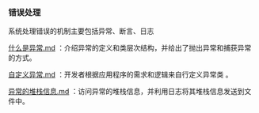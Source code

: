 ### 错误处理

系统处理错误的机制主要包括异常、断言、日志

 [什么是异常.md](什么是异常.md) ：介绍异常的定义和类层次结构，并给出了抛出异常和捕获异常的方式。

 [自定义异常.md](自定义异常.md) ：开发者根据应用程序的需求和逻辑来自行定义异常类 。

[异常的堆栈信息.md](异常的堆栈信息.md) ：访问异常的堆栈信息，并利用日志将其堆栈信息发送到文件中。